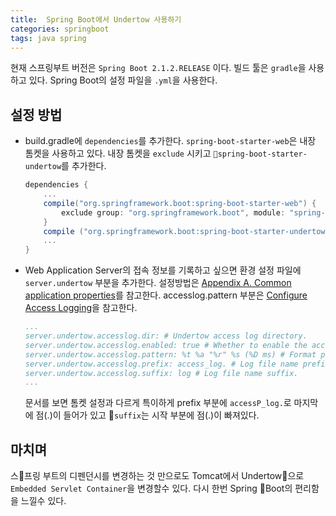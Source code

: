 ```yaml
---
title:  Spring Boot에서 Undertow 사용하기
categories: springboot
tags: java spring
---
```


현재 스프링부트 버전은 `Spring Boot 2.1.2.RELEASE` 이다. 빌드 툴은 `gradle`을 사용하고 있다. Spring Boot의 설정 파일을 `.yml`을 사용한다.

## 설정 방법
- build.gradle에 `dependencies`를 추가한다. `spring-boot-starter-web`은 내장 톰켓을 사용하고 있다. 내장 톰켓을 `exclude` 시키고 `spring-boot-starter-undertow`를 추가한다.
    ```gradle
    dependencies {
        ...
        compile("org.springframework.boot:spring-boot-starter-web") {
            exclude group: "org.springframework.boot", module: "spring-boot-starter-tomcat"
        }
        compile ("org.springframework.boot:spring-boot-starter-undertow")
        ...
    }
    ```
- Web Application Server의 접속 정보를 기록하고 싶으면 환경 설정 파일에 `server.undertow` 부분을 추가한다. 설정방법은 [Appendix A. Common application properties](https://docs.spring.io/spring-boot/docs/2.1.2.RELEASE/reference/htmlsingle/#common-application-properties)를 참고한다. accesslog.pattern 부분은 [Configure Access Logging](https://docs.spring.io/spring-boot/docs/2.1.2.RELEASE/reference/htmlsingle/#howto-configure-accesslogs)을 참고한다.
    ```yaml
    ...
    server.undertow.accesslog.dir: # Undertow access log directory.
    server.undertow.accesslog.enabled: true # Whether to enable the access log.
    server.undertow.accesslog.pattern: %t %a "%r" %s (%D ms) # Format pattern for access logs.
    server.undertow.accesslog.prefix: access_log. # Log file name prefix.
    server.undertow.accesslog.suffix: log # Log file name suffix.
    ...
    ```
    문서를 보면 톰켓 설정과 다르게 특이하게 prefix 부분에 `accessP_log.`로 마지막에 점(.)이 들어가 있고 `suffix`는 시작 부분에 점(.)이 빠져있다.

## 마치며
스프링 부트의 디펜던시를 변경하는 것 만으로도 Tomcat에서 Undertow으로 `Embedded Servlet Container`을 변경할수 있다. 다시 한번 Spring Boot의 편리함을 느낄수 있다.